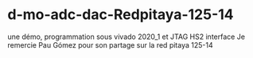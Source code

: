 # d-mo-adc-dac-Redpitaya-125-14
une démo, programmation sous vivado 2020_1 et JTAG HS2 interface
Je remercie Pau Gómez pour son partage  sur la  red pitaya  125-14
